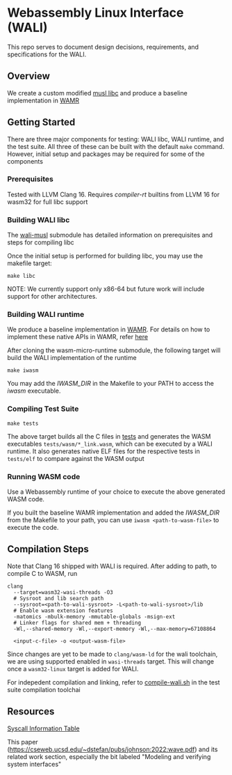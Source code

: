 # Webassembly Linux Interface (WALI)

This repo serves to document design decisions, requirements, and specifications for the WALI.

## Overview
We create a custom modified [musl libc](https://github.com/arjunr2/wali-musl) and produce a baseline
implementation in [WAMR](https://github.com/SilverLineFramework/wasm-micro-runtime/tree/wali)

## Getting Started

There are three major components for testing: WALI libc, WALI runtime, and the test suite. All three of these can
be built with the default `make` command. However, initial setup and packages may be required for some of the components

### Prerequisites

Tested with LLVM Clang 16. Requires *compiler-rt* builtins from LLVM 16 for wasm32 for full libc support


### Building WALI libc

The [wali-musl](wali-musl) submodule has detailed information on prerequisites and steps for compiling libc

Once the initial setup is performed for building libc, you may use the makefile target:
```shell
make libc
```

NOTE: We currently support only x86-64 but future work will include support for other architectures.

### Building WALI runtime

We produce a baseline implementation in [WAMR](https://github.com/SilverLineFramework/wasm-micro-runtime/tree/wali).
For details on how to implement these native APIs in WAMR, refer [here](https://github.com/bytecodealliance/wasm-micro-runtime/blob/main/doc/export_native_api.md)

After cloning the wasm-micro-runtime submodule, the following target will build the WALI implementation of the runtime
```shell
make iwasm
```
You may add the *IWASM_DIR* in the Makefile to your PATH to access the *iwasm* executable.


### Compiling Test Suite
```shell
make tests
```

The above target builds all the C files in [tests](tests) and generates the WASM executables `tests/wasm/*_link.wasm`, which
can be executed by a WALI runtime. It also generates native ELF files for the respective tests in `tests/elf` to compare
against the WASM output


### Running WASM code

Use a Webassembly runtime of your choice to execute the above generated WASM code.

If you built the baseline WAMR implementation and added the *IWASM_DIR* from the Makefile to your path,
you can use `iwasm <path-to-wasm-file>` to execute the code.


## Compilation Steps

Note that Clang 16 shipped with WALI is required. After adding to path, to compile C to WASM, run

```shell
clang 
  --target=wasm32-wasi-threads -O3
  # Sysroot and lib search path
  --sysroot=<path-to-wali-sysroot> -L<path-to-wali-sysroot>/lib 
  # Enable wasm extension features
  -matomics -mbulk-memory -mmutable-globals -msign-ext
  # Linker flags for shared mem + threading
  -Wl,--shared-memory -Wl,--export-memory -Wl,--max-memory=67108864

  <input-c-file> -o <output-wasm-file>
```

Since changes are yet to be made to `clang/wasm-ld` for the wali toolchain, we are using supported enabled 
in `wasi-threads` target. This will change once a `wasm32-linux` target is added for WALI.

For indepedent compilation and linking, refer to [compile-wali.sh](tests/compile-wali.sh) in the test suite compilation toolchai

## Resources
[Syscall Information Table](https://docs.google.com/spreadsheets/d/1__2NqMqGLHdjFFYonkF49IkGgfv62TJCpZuXqhXwnlc/edit?usp=sharing)

This paper (https://cseweb.ucsd.edu/~dstefan/pubs/johnson:2022:wave.pdf) and its related work section, especially the bit labeled "Modeling and verifying system interfaces"


